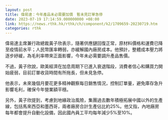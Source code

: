 ```yaml
---
layout: post
title: 偉易達：今年產品未必需要加價　暫未見訂單急停
date: 2023-07-19 17:14:59.000000000 +08:00
link: https://news.rthk.hk/rthk/ch/component/k2/1709659-20230719.htm
categories: rthk
---
```


偉易達主席兼行政總裁黃子欣表示，隨著供應鏈回復正常，原材料價格和運費已降至疫情前水平；人民幣匯率轉弱，亦緩解國內廠房成本。他預計，整體成本壓力將逐步紓緩，為毛利率帶來正面影響，今年未必需要調升產品售價。

不過，黃子欣說，歐美經濟在加息周期下已進入衰退階段，消費者信心和購買力開始疲弱，目前訂單收貨時間有所拖長，但未見急停。

他表示，未來幾個月要花更多精神觀察每日銷售情況，控制訂單量，避免庫存急升影響毛利，確保今年營業額平穩。

另外，黃子欣提到，考慮到地緣政治風險，集團過去數年積極拓展中國以外的生產線，包括馬來西亞和墨西哥，兩者廠房合計生產佔比約25%。他又指，內地廠房每年都會提升自動化設備，因此國內員工平均每年減少5%至10%。
